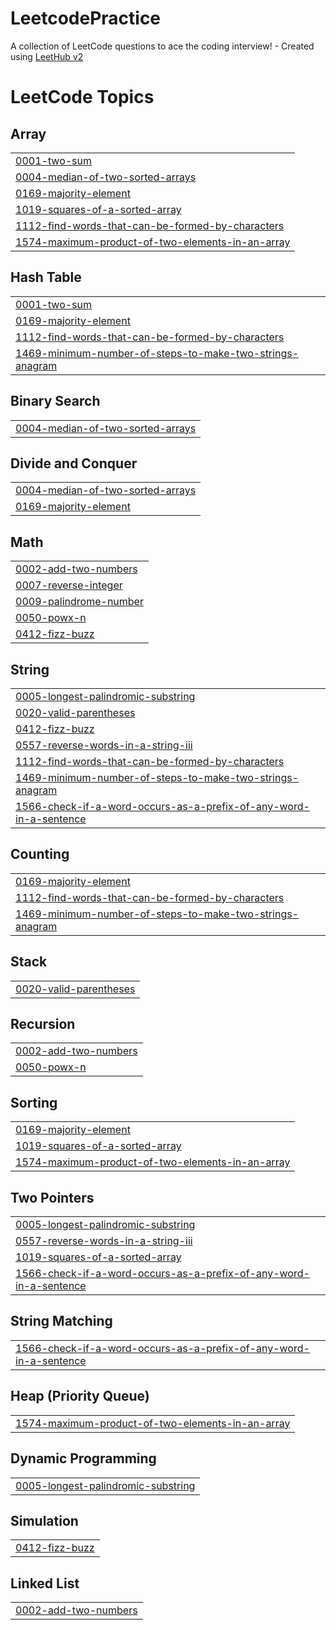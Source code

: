 # LeetcodePractice
A collection of LeetCode questions to ace the coding interview! - Created using [LeetHub v2](https://github.com/arunbhardwaj/LeetHub-2.0)

<!---LeetCode Topics Start-->
# LeetCode Topics
## Array
|  |
| ------- |
| [0001-two-sum](https://github.com/manimala-devaraj/LeetcodePractice/tree/master/0001-two-sum) |
| [0004-median-of-two-sorted-arrays](https://github.com/manimala-devaraj/LeetcodePractice/tree/master/0004-median-of-two-sorted-arrays) |
| [0169-majority-element](https://github.com/manimala-devaraj/LeetcodePractice/tree/master/0169-majority-element) |
| [1019-squares-of-a-sorted-array](https://github.com/manimala-devaraj/LeetcodePractice/tree/master/1019-squares-of-a-sorted-array) |
| [1112-find-words-that-can-be-formed-by-characters](https://github.com/manimala-devaraj/LeetcodePractice/tree/master/1112-find-words-that-can-be-formed-by-characters) |
| [1574-maximum-product-of-two-elements-in-an-array](https://github.com/manimala-devaraj/LeetcodePractice/tree/master/1574-maximum-product-of-two-elements-in-an-array) |
## Hash Table
|  |
| ------- |
| [0001-two-sum](https://github.com/manimala-devaraj/LeetcodePractice/tree/master/0001-two-sum) |
| [0169-majority-element](https://github.com/manimala-devaraj/LeetcodePractice/tree/master/0169-majority-element) |
| [1112-find-words-that-can-be-formed-by-characters](https://github.com/manimala-devaraj/LeetcodePractice/tree/master/1112-find-words-that-can-be-formed-by-characters) |
| [1469-minimum-number-of-steps-to-make-two-strings-anagram](https://github.com/manimala-devaraj/LeetcodePractice/tree/master/1469-minimum-number-of-steps-to-make-two-strings-anagram) |
## Binary Search
|  |
| ------- |
| [0004-median-of-two-sorted-arrays](https://github.com/manimala-devaraj/LeetcodePractice/tree/master/0004-median-of-two-sorted-arrays) |
## Divide and Conquer
|  |
| ------- |
| [0004-median-of-two-sorted-arrays](https://github.com/manimala-devaraj/LeetcodePractice/tree/master/0004-median-of-two-sorted-arrays) |
| [0169-majority-element](https://github.com/manimala-devaraj/LeetcodePractice/tree/master/0169-majority-element) |
## Math
|  |
| ------- |
| [0002-add-two-numbers](https://github.com/manimala-devaraj/LeetcodePractice/tree/master/0002-add-two-numbers) |
| [0007-reverse-integer](https://github.com/manimala-devaraj/LeetcodePractice/tree/master/0007-reverse-integer) |
| [0009-palindrome-number](https://github.com/manimala-devaraj/LeetcodePractice/tree/master/0009-palindrome-number) |
| [0050-powx-n](https://github.com/manimala-devaraj/LeetcodePractice/tree/master/0050-powx-n) |
| [0412-fizz-buzz](https://github.com/manimala-devaraj/LeetcodePractice/tree/master/0412-fizz-buzz) |
## String
|  |
| ------- |
| [0005-longest-palindromic-substring](https://github.com/manimala-devaraj/LeetcodePractice/tree/master/0005-longest-palindromic-substring) |
| [0020-valid-parentheses](https://github.com/manimala-devaraj/LeetcodePractice/tree/master/0020-valid-parentheses) |
| [0412-fizz-buzz](https://github.com/manimala-devaraj/LeetcodePractice/tree/master/0412-fizz-buzz) |
| [0557-reverse-words-in-a-string-iii](https://github.com/manimala-devaraj/LeetcodePractice/tree/master/0557-reverse-words-in-a-string-iii) |
| [1112-find-words-that-can-be-formed-by-characters](https://github.com/manimala-devaraj/LeetcodePractice/tree/master/1112-find-words-that-can-be-formed-by-characters) |
| [1469-minimum-number-of-steps-to-make-two-strings-anagram](https://github.com/manimala-devaraj/LeetcodePractice/tree/master/1469-minimum-number-of-steps-to-make-two-strings-anagram) |
| [1566-check-if-a-word-occurs-as-a-prefix-of-any-word-in-a-sentence](https://github.com/manimala-devaraj/LeetcodePractice/tree/master/1566-check-if-a-word-occurs-as-a-prefix-of-any-word-in-a-sentence) |
## Counting
|  |
| ------- |
| [0169-majority-element](https://github.com/manimala-devaraj/LeetcodePractice/tree/master/0169-majority-element) |
| [1112-find-words-that-can-be-formed-by-characters](https://github.com/manimala-devaraj/LeetcodePractice/tree/master/1112-find-words-that-can-be-formed-by-characters) |
| [1469-minimum-number-of-steps-to-make-two-strings-anagram](https://github.com/manimala-devaraj/LeetcodePractice/tree/master/1469-minimum-number-of-steps-to-make-two-strings-anagram) |
## Stack
|  |
| ------- |
| [0020-valid-parentheses](https://github.com/manimala-devaraj/LeetcodePractice/tree/master/0020-valid-parentheses) |
## Recursion
|  |
| ------- |
| [0002-add-two-numbers](https://github.com/manimala-devaraj/LeetcodePractice/tree/master/0002-add-two-numbers) |
| [0050-powx-n](https://github.com/manimala-devaraj/LeetcodePractice/tree/master/0050-powx-n) |
## Sorting
|  |
| ------- |
| [0169-majority-element](https://github.com/manimala-devaraj/LeetcodePractice/tree/master/0169-majority-element) |
| [1019-squares-of-a-sorted-array](https://github.com/manimala-devaraj/LeetcodePractice/tree/master/1019-squares-of-a-sorted-array) |
| [1574-maximum-product-of-two-elements-in-an-array](https://github.com/manimala-devaraj/LeetcodePractice/tree/master/1574-maximum-product-of-two-elements-in-an-array) |
## Two Pointers
|  |
| ------- |
| [0005-longest-palindromic-substring](https://github.com/manimala-devaraj/LeetcodePractice/tree/master/0005-longest-palindromic-substring) |
| [0557-reverse-words-in-a-string-iii](https://github.com/manimala-devaraj/LeetcodePractice/tree/master/0557-reverse-words-in-a-string-iii) |
| [1019-squares-of-a-sorted-array](https://github.com/manimala-devaraj/LeetcodePractice/tree/master/1019-squares-of-a-sorted-array) |
| [1566-check-if-a-word-occurs-as-a-prefix-of-any-word-in-a-sentence](https://github.com/manimala-devaraj/LeetcodePractice/tree/master/1566-check-if-a-word-occurs-as-a-prefix-of-any-word-in-a-sentence) |
## String Matching
|  |
| ------- |
| [1566-check-if-a-word-occurs-as-a-prefix-of-any-word-in-a-sentence](https://github.com/manimala-devaraj/LeetcodePractice/tree/master/1566-check-if-a-word-occurs-as-a-prefix-of-any-word-in-a-sentence) |
## Heap (Priority Queue)
|  |
| ------- |
| [1574-maximum-product-of-two-elements-in-an-array](https://github.com/manimala-devaraj/LeetcodePractice/tree/master/1574-maximum-product-of-two-elements-in-an-array) |
## Dynamic Programming
|  |
| ------- |
| [0005-longest-palindromic-substring](https://github.com/manimala-devaraj/LeetcodePractice/tree/master/0005-longest-palindromic-substring) |
## Simulation
|  |
| ------- |
| [0412-fizz-buzz](https://github.com/manimala-devaraj/LeetcodePractice/tree/master/0412-fizz-buzz) |
## Linked List
|  |
| ------- |
| [0002-add-two-numbers](https://github.com/manimala-devaraj/LeetcodePractice/tree/master/0002-add-two-numbers) |
<!---LeetCode Topics End-->